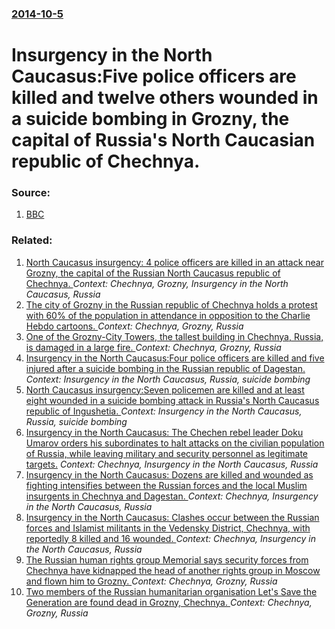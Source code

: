 ### [2014-10-5](/news/2014/10/5/index.md)

# Insurgency in the North Caucasus:Five police officers are killed and twelve others wounded in a suicide bombing in Grozny, the capital of Russia's North Caucasian republic of Chechnya. 




### Source:

1. [BBC](http://www.bbc.com/news/world-europe-29498909)

### Related:

1. [North Caucasus insurgency: 4 police officers are killed in an attack near Grozny, the capital of the Russian North Caucasus republic of Chechnya. ](/news/2012/08/17/north-caucasus-insurgency-4-police-officers-are-killed-in-an-attack-near-grozny-the-capital-of-the-russian-north-caucasus-republic-of-chec.md) _Context: Chechnya, Grozny, Insurgency in the North Caucasus, Russia_
2. [The city of Grozny in the Russian republic of Chechnya holds a protest with 60% of the population in attendance in opposition to the Charlie Hebdo cartoons. ](/news/2015/01/19/the-city-of-grozny-in-the-russian-republic-of-chechnya-holds-a-protest-with-60-of-the-population-in-attendance-in-opposition-to-the-charlie.md) _Context: Chechnya, Grozny, Russia_
3. [One of the Grozny-City Towers, the tallest building in Chechnya, Russia, is damaged in a large fire. ](/news/2013/04/4/one-of-the-grozny-city-towers-the-tallest-building-in-chechnya-russia-is-damaged-in-a-large-fire.md) _Context: Chechnya, Grozny, Russia_
4. [Insurgency in the North Caucasus:Four police officers are killed and five injured after a suicide bombing in the Russian republic of Dagestan. ](/news/2013/02/14/insurgency-in-the-north-caucasus-pfour-police-officers-are-killed-and-five-injured-after-a-suicide-bombing-in-the-russian-republic-of-dagest.md) _Context: Insurgency in the North Caucasus, Russia, suicide bombing_
5. [North Caucasus insurgency:Seven policemen are killed and at least eight wounded in a suicide bombing attack in Russia's North Caucasus republic of Ingushetia. ](/news/2012/08/19/north-caucasus-insurgency-pseven-policemen-are-killed-and-at-least-eight-wounded-in-a-suicide-bombing-attack-in-russia-s-north-caucasus-repu.md) _Context: Insurgency in the North Caucasus, Russia, suicide bombing_
6. [Insurgency in the North Caucasus: The Chechen rebel leader Doku Umarov orders his subordinates to halt attacks on the civilian population of Russia, while leaving military and security personnel as legitimate targets.](/news/2012/02/3/insurgency-in-the-north-caucasus-the-chechen-rebel-leader-doku-umarov-orders-his-subordinates-to-halt-attacks-on-the-civilian-population-of.md) _Context: Chechnya, Insurgency in the North Caucasus, Russia_
7. [Insurgency in the North Caucasus: Dozens are killed and wounded as fighting intensifies between the Russian forces and the local Muslim insurgents in Chechnya and Dagestan. ](/news/2012/02/17/insurgency-in-the-north-caucasus-dozens-are-killed-and-wounded-as-fighting-intensifies-between-the-russian-forces-and-the-local-muslim-insu.md) _Context: Chechnya, Insurgency in the North Caucasus, Russia_
8. [Insurgency in the North Caucasus: Clashes occur between the Russian forces and Islamist militants in the Vedensky District, Chechnya, with reportedly 8 killed and 16 wounded. ](/news/2012/01/9/insurgency-in-the-north-caucasus-clashes-occur-between-the-russian-forces-and-islamist-militants-in-the-vedensky-district-chechnya-with-r.md) _Context: Chechnya, Insurgency in the North Caucasus, Russia_
9. [ The Russian human rights group Memorial says security forces from Chechnya have kidnapped the head of another rights group in Moscow and flown him to Grozny. ](/news/2009/11/6/the-russian-human-rights-group-memorial-says-security-forces-from-chechnya-have-kidnapped-the-head-of-another-rights-group-in-moscow-and-fl.md) _Context: Chechnya, Grozny, Russia_
10. [ Two members of the Russian humanitarian organisation Let's Save the Generation are found dead in Grozny, Chechnya. ](/news/2009/08/11/two-members-of-the-russian-humanitarian-organisation-let-s-save-the-generation-are-found-dead-in-grozny-chechnya.md) _Context: Chechnya, Grozny, Russia_
